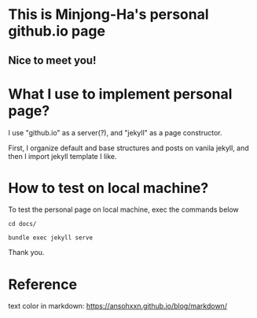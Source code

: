 This is Minjong-Ha's personal github.io page
===========================================

Nice to meet you!
----------------

# What I use to implement personal page?

I use "github.io" as a server(?), and "jekyll" as a page constructor.

First, I organize default and base structures and posts on vanila jekyll, and then I import jekyll template I like.


# How to test on local machine?

To test the personal page on local machine, exec the commands below

	cd docs/

	bundle exec jekyll serve

Thank you.


# Reference

text color in markdown: https://ansohxxn.github.io/blog/markdown/

